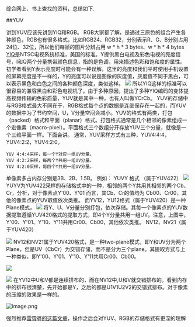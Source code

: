 综合网上、书上查找的资料，总结如下.

##YUV

讲到YUV应该先讲到YIQ和RGB。
RGB大家都了解，是通过三原色的组合产生各种颜色，RGB也有很多格式，比如RGB24、RGB32，分别表示R、G、B分别占用24位、32位，所以他们每帧的图片分辨占用 w * h * 3 bytes、w * h * 4 bytes
[YIQ](https://baike.baidu.com/item/YIQ/1977357?fr=aladdin)是NTSC电视系统标准，美国的标准。Y提供黑白电视及彩色电视的亮度信号，I和Q两个分量携带颜色信息，指的是色调，用来描述色彩和饱和度的属性。初学者看到Y表示亮度时可能会有一种误解，这里的亮度和我们平时使用手机设置的屏幕亮度是不一样的，Y的亮度可以说是图像的灰度值，灰度值不同于黑白，可以表示黑色和白色之间的各种颜色深度，类似这样。
![](http://upload-images.jianshu.io/upload_images/952890-b1e3558091eb8558.jpg?imageMogr2/auto-orient/strip%7CimageView2/2/w/1240)
所以YIQ这样的标准可以很容易的兼容黑白和彩色电视机了。由于多种原因，提出了多种YIQ编码的变体提高视频传输的色彩质量，YUV就是其中一种，也有人叫做YCrCb。
YUV的存储中与RGB格式最大不同在于，RGB格式每个点的数据是连继保存在一起的，而YUV 的数据中为了节约空间，U，V分量空间会减小。YUV的格式有两类，打包（packed）格式和平面（planar）格式。打包格式通常是几个相邻的像素组成一个宏像素（macro-pixel）。平面格式三个数组分开存放YUV三个分量，就像是一个三维平面一样。下面会讲。
通常，YUV采样方式有三种，YUV4:4:4，YUV4:2:2，YUV4:2:0。
```
YUV 4:4:4采样，每一个Y对应一组UV分量。 
YUV 4:2:2采样，每两个Y共用一组UV分量。 
YUV 4:2:0采样，每四个Y共用一组UV分量。 
```
单像素多占内存分别是3B、2B、1.5B。
例如：
YUVY 格式 （属于YUV422）
![](http://upload-images.jianshu.io/upload_images/952890-fb7e98c234580344.png?imageMogr2/auto-orient/strip%7CimageView2/2/w/1240)
YUYV为YUV422采样的存储格式中的一种，相邻的两个Y共用其相邻的两个Cb、Cr，分析，对于像素点Y'00、Y'01 而言，其Cb、Cr的值均为 Cb00、Cr00，其他的像素点的YUV取值依次类推。
而YV12，YU12格式（属于YUV420）是一种Plane模式，
![](http://upload-images.jianshu.io/upload_images/952890-192ebe39a13c82a9.png?imageMogr2/auto-orient/strip%7CimageView2/2/w/1240)
将Y、U、V分量分别打包，依次存储。其每一个像素点的YUV数据提取遵循YUV420格式的提取方式，即4个Y分量共用一组UV。注意，上图中，Y'00、Y'01、Y'10、Y'11共用Cr00、Cb00，其他依次类推。
NV12、NV21（属于YUV420）

![](http://upload-images.jianshu.io/upload_images/952890-d0be144a54cf04a1.png?imageMogr2/auto-orient/strip%7CimageView2/2/w/1240)
NV12和NV21属于YUV420格式，是一种two-plane模式，即Y和UV分为两个Plane，但是UV（CbCr）为交错存储，而不是分为三个plane。其提取方式与上一种类似，即Y'00、Y'01、Y'10、Y'11共用Cr00、Cb00。

![](http://upload-images.jianshu.io/upload_images/952890-d8bb0cb59846223c.png?imageMogr2/auto-orient/strip%7CimageView2/2/w/1240)


![](http://upload-images.jianshu.io/upload_images/952890-11eaad8a51782c82.png?imageMogr2/auto-orient/strip%7CimageView2/2/w/1240)
在YV12中U和V都是连续排布的，而在NV12中,U和V就交错排布的。看到内存中的排布很清楚，先开始都是Y，之后的都是U1V1U2V2的交错式排布。对于像素的压缩的效果是一样的。

![image.png](http://upload-images.jianshu.io/upload_images/952890-7660ccd7120d0d71.png?imageMogr2/auto-orient/strip%7CimageView2/2/w/1240)

强烈推荐[雷霄骅的这篇文章](http://blog.csdn.net/leixiaohua1020/article/details/50534150)，操作之后会对YUV、RGB的存储格式有更深的理解